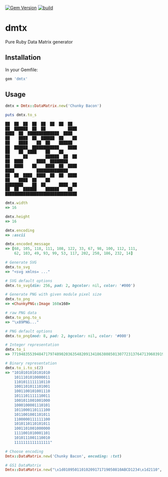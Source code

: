 [![Gem Version](https://badge.fury.io/rb/dmtx.svg)](https://badge.fury.io/rb/dmtx)
[![build](https://github.com/mtgrosser/dmtx/actions/workflows/build.yml/badge.svg)](https://github.com/mtgrosser/dmtx/actions/workflows/build.yml)

# dmtx
Pure Ruby Data Matrix generator

## Installation

In your Gemfile:

```ruby
gem 'dmtx'
```

## Usage

```ruby
dmtx = Dmtx::DataMatrix.new('Chunky Bacon')

puts dmtx.to_s

██  ██  ██  ██  ██  ██  ██  ██  
██  ██████  ██  ██          ████
████  ██  ██████████████  ████  
██    ████  ██  ██████  ██    ██
██    ████    ██  ██    ██████  
██  ██████  ████████████    ████
██    ██  ████    ██    ██      
██      ██        ██████  ██  ██
██  ████      ████  ████████    
██  ████    ██    ████  ██  ████
████          ██████████████    
██  ██  ████  ████  ██  ██  ████
██    ████  ██    ██            
████████    ██  ██      ████  ██
██  ██  ██████    ██████    ██  
████████████████████████████████

dmtx.width
=> 16

dmtx.height
=> 16

dmtx.encoding
=> :ascii

dmtx.encoded_message
=> [68, 105, 118, 111, 108, 122, 33, 67, 98, 100, 112, 111,
    62, 103, 49, 93, 99, 53, 117, 202, 250, 186, 232, 14]

# Generate SVG
dmtx.to_svg
=> "<svg xmlns= ..."

# SVG default options
dmtx.to_svg(dim: 256, pad: 2, bgcolor: nil, color: '#000')

# Generate PNG with given module pixel size
dmtx.to_png
=> <ChunkyPNG::Image 160x160>

# raw PNG data
dmtx.to_png.to_s
=> "\x89PNG..."

# PNG default options
dmtx.to_png(mod: 8, pad: 2, bgcolor: nil, color: '#000')

# Integer representation
dmtx.to_i
=> 77194835539484717974890203635482091341863808501307723137647139603919014133759

# Binary representation
dmtx.to_i.to_s(2)
=> "1010101010101010
    1011101010000011
    1101011111110110
    1001101011101001
    1001100101001110
    1011101111110011
    1001011001001000
    1000100001110101
    1011000110111100
    1011001001101011
    1100000111111100
    1010110110101011
    1001101001000000
    1111001010001101
    1010111001110010
    1111111111111111"

# Choose encoding
Dmtx::DataMatrix.new('Chunky Bacon', encoding: :txt)

# GS1 DataMatrix
Dmtx::DataMatrix.new("\x1d01095011010209171719050810ABCD1234\x1d2110", encoding: :gs1)

